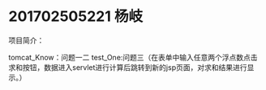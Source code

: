 # 201702505221 杨岐
项目简介：

tomcat_Know：问题一二
test_One:问题三（在表单中输入任意两个浮点数点击求和按钮，数据进入servlet进行计算后跳转到新的jsp页面，对求和结果进行显示。）

